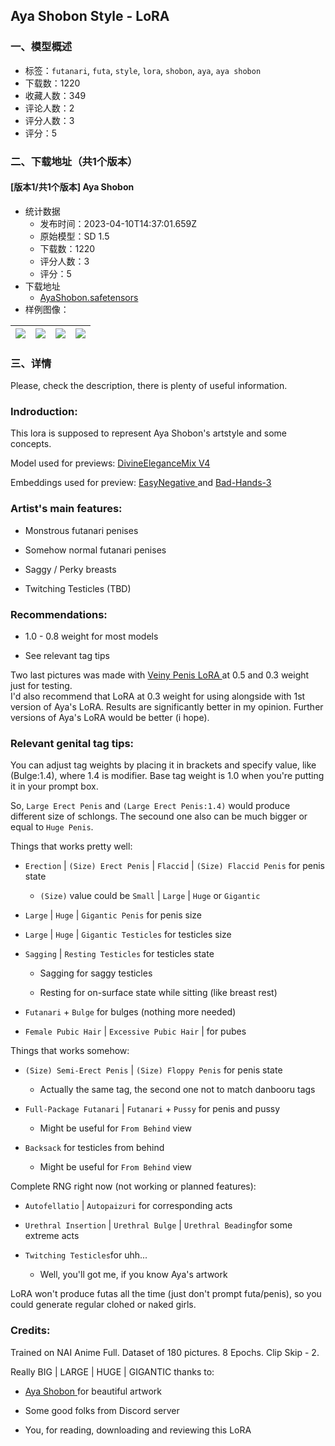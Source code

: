 ## Aya Shobon Style - LoRA
### 一、模型概述

- 标签：`futanari`, `futa`, `style`, `lora`, `shobon`, `aya`, `aya shobon`
- 下载数：1220
- 收藏人数：349
- 评论人数：2
- 评分人数：3
- 评分：5

### 二、下载地址（共1个版本）

#### [版本1/共1个版本] Aya Shobon

- 统计数据
  - 发布时间：2023-04-10T14:37:01.659Z
  - 原始模型：SD 1.5
  - 下载数：1220
  - 评分人数：3
  - 评分：5
- 下载地址
  - [AyaShobon.safetensors](https://civitai.com/api/download/models/41803)
- 样例图像：

| <img src="https://image.civitai.com/xG1nkqKTMzGDvpLrqFT7WA/24256c24-8334-4b06-9f36-f220a7409a00/width=450/459868.jpeg" /> | <img src="https://image.civitai.com/xG1nkqKTMzGDvpLrqFT7WA/f37b2864-2fea-48b5-b9b4-d76fe3404600/width=450/459879.jpeg" /> | <img src="https://image.civitai.com/xG1nkqKTMzGDvpLrqFT7WA/828ada10-7863-465b-1e1b-83a4b440f300/width=450/459881.jpeg" /> | <img src="https://image.civitai.com/xG1nkqKTMzGDvpLrqFT7WA/99c0449f-f3c4-4f23-f975-d57d429de800/width=450/459900.jpeg" /> |
| ---- | ---- | ---- | ---- |


### 三、详情
<p>Please, check the description, there is plenty of useful information.</p><p></p><h3>Indroduction:</h3><p>This lora is supposed to represent Aya Shobon's artstyle and some concepts.</p><p>Model used for previews: <a target="_blank" rel="ugc" href="https://civitai.com/models/6174/divineelegancemix">DivineEleganceMix V4</a></p><p>Embeddings used for preview: <a target="_blank" rel="ugc" href="https://civitai.com/models/7808/easynegative">EasyNegative </a>and <a target="_blank" rel="ugc" href="https://huggingface.co/Cordeliya/animefull-latest/resolve/main/bad-hands-3.pt">Bad-Hands-3</a></p><p></p><h3>Artist's main features:</h3><ul><li><p>Monstrous futanari penises</p></li><li><p>Somehow normal futanari penises</p></li><li><p>Saggy / Perky breasts</p></li><li><p>Twitching Testicles (TBD)</p></li></ul><p></p><h3>Recommendations:</h3><ul><li><p>1.0 - 0.8 weight for most models</p></li><li><p>See relevant tag tips</p></li></ul><p></p><p>Two last pictures was made with <a target="_blank" rel="ugc" href="https://civitai.com/models/36056/futaveiny">Veiny Penis LoRA </a>at 0.5 and 0.3 weight just for testing.<br />I'd also recommend that LoRA at 0.3 weight for using alongside with 1st version of Aya's LoRA. Results are significantly better in my opinion. Further versions of Aya's LoRA would be better (i hope).</p><p></p><h3>Relevant genital tag tips:</h3><p>You can adjust tag weights by placing it in brackets and specify value, like (Bulge:1.4), where 1.4 is modifier. Base tag weight is 1.0 when you're putting it in your prompt box.</p><p></p><p>So, <code>Large Erect Penis</code> and <code>(Large Erect Penis:1.4)</code> would produce different size of schlongs. The secound one also can be much bigger or equal to <code>Huge Penis</code>.</p><p></p><p>Things that works pretty well:</p><ul><li><p><code>Erection</code> | <code>(Size) Erect Penis</code> | <code>Flaccid</code> | <code>(Size) Flaccid Penis</code> for penis state</p><ul><li><p><code>(Size)</code> value could be <code>Small</code> | <code>Large</code> | <code>Huge</code> or <code>Gigantic</code></p></li></ul></li><li><p><code>Large</code> | <code>Huge</code> | <code>Gigantic Penis</code> for penis size</p></li><li><p><code>Large</code> | <code>Huge</code> | <code>Gigantic Testicles</code> for testicles size</p></li><li><p><code>Sagging</code> | <code>Resting Testicles</code> for testicles state</p><ul><li><p>Sagging for saggy testicles</p></li><li><p>Resting for on-surface state while sitting (like breast rest)</p></li></ul></li><li><p><code>Futanari</code> + <code>Bulge</code> for bulges (nothing more needed)</p></li><li><p><code>Female Pubic Hair</code> | <code>Excessive Pubic Hair</code> | for pubes</p><p></p></li></ul><p>Things that works somehow:</p><ul><li><p><code>(Size) Semi-Erect Penis</code> | <code>(Size) Floppy Penis</code> for penis state</p><ul><li><p>Actually the same tag, the second one not to match danbooru tags</p></li></ul></li><li><p><code>Full-Package Futanari</code> | <code>Futanari</code> + <code>Pussy</code> for penis and pussy</p><ul><li><p>Might be useful for <code>From Behind</code> view</p></li></ul></li><li><p><code>Backsack</code> for testicles from behind</p><ul><li><p>Might be useful for <code>From Behind</code> view</p></li></ul></li></ul><p></p><p>Complete RNG right now (not working or planned features):</p><ul><li><p><code>Autofellatio</code> | <code>Autopaizuri</code> for corresponding acts</p></li><li><p><code>Urethral Insertion</code> | <code>Urethral Bulge</code> | <code>Urethral Beading</code>for some extreme acts</p></li><li><p><code>Twitching Testicles</code>for uhh...</p><ul><li><p>Well, you'll got me, if you know Aya's artwork</p></li></ul></li></ul><p></p><p>LoRA won't produce futas all the time (just don't prompt futa/penis), so you could generate regular clohed or naked girls.</p><p></p><h3>Credits:</h3><p></p><p>Trained on NAI Anime Full. Dataset of 180 pictures. 8 Epochs. Clip Skip - 2.</p><p></p><p>Really BIG | LARGE | HUGE | GIGANTIC thanks to:</p><p></p><ul><li><p><a target="_blank" rel="ugc" href="https://www.patreon.com/aya_shobon">Aya Shobon </a>for beautiful artwork</p></li><li><p>Some good folks from Discord server</p></li><li><p>You, for reading, downloading and reviewing this LoRA</p></li></ul>